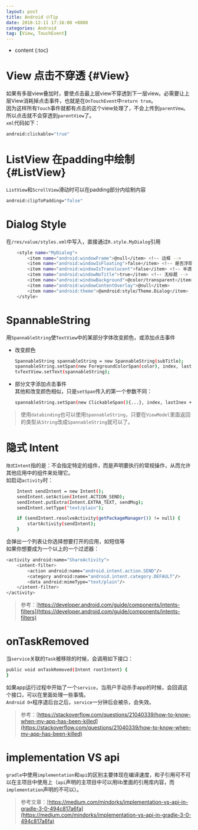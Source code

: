 ```yaml
---
layout: post
title: Android 小Tip
date: 2018-12-11 17:16:00 +0800
categories: Android
tag: [View, TouchEvent]
---
```


* content
{:toc}


View 点击不穿透                       {#View}
====================================

如果有多层view叠加时，要使点击最上层view不穿透到下一层view。必需要让上层View消耗掉点击事件，也就是在`OnTouchEvent`中`return true`。  
因为这样所有`Touch`事件就都有点击的这个view处理了，不会上传到`parentVew`。所以点击就不会穿透到`parentView`了。  
`xml`代码如下：  
```bash
android:clickable="true"
```

ListView 在padding中绘制               {#ListView}
====================================

`ListView`和`ScrollView`滑动时可以在padding部分内绘制内容
```bash
android:clipToPadding="false"
```

Dialog Style
====================================

在`/res/value/styles.xml`中写入，直接通过`R.style.MyDialog`引用  
```bash
    <style name="MyDialog">
        <item name="android:windowFrame">@null</item> <!-- 边框 -->
        <item name="android:windowIsFloating">false</item> <!-- 是否浮现在activity之上 -->
        <item name="android:windowIsTranslucent">false</item> <!-- 半透明 -->
        <item name="android:windowNoTitle">true</item> <!-- 无标题 -->
        <item name="android:windowBackground">@color/transparent</item> <!-- 背景透明 -->
        <item name="android:windowContentOverlay">@null</item>
        <item name="android:theme">@android:style/Theme.Dialog</item>
    </style>
```

SpannableString
====================================

用`SpannableString`使`TextView`中的某部分字体改变颜色，或添加点击事件  
* 改变颜色  
  ```bash
  SpannableString spannableString = new SpannableString(subTitle);
  spannableString.setSpan(new ForegroundColorSpan(color), index, lastInex + 1, Spannable.SPAN_EXCLUSIVE_EXCLUSIVE);
  tvTextView.setText(spannableString);
  ```
* 部分文字添加点击事件  
  其他和改变颜色相似，只是`setSpan`传入的第一个参数不同：
  ```bash
  spannableString.setSpan(new ClickableSpan(){...}, index, lastInex + 1, Spannable.SPAN_EXCLUSIVE_EXCLUSIVE);
  ```

>使用`databinding`也可以使用`SpannableString`，只要在`ViewModel`里面返回的类型从`String`改成`SpannableString`就可以了。


隐式 Intent
====================================
`隐式Intent`指的是：不会指定特定的组件，而是声明要执行的常规操作，从而允许其他应用中的组件来处理它。  
如启动`activity`时：
```bash
    Intent sendIntent = new Intent();
    sendIntent.setAction(Intent.ACTION_SEND);
    sendIntent.putExtra(Intent.EXTRA_TEXT, sendMsg);
    sendIntent.setType("text/plain");

    if (sendIntent.resolveActivity(getPackageManager()) != null) {
        startActivity(sendIntent);
    }
```
会弹出一个列表让你选择想要打开的应用，如短信等  
如果你想要成为一个以上的一个过滤器：
```bash
<activity android:name="ShareActivity">
    <intent-filter>
        <action android:name="android.intent.action.SEND"/>
        <category android:name="android.intent.category.DEFAULT"/>
        <data android:mimeType="text/plain"/>
    </intent-filter>
</activity>
```
>参考：[https://developer.android.com/guide/components/intents-filters](https://developer.android.com/guide/components/intents-filters)

onTaskRemoved
===================================
当`service`关联的`Task`被移除的时候，会调用如下接口：
```bash
public void onTaskRemoved(Intent rootIntent) {
}
```
如果app运行过程中开始了一个`service`，当用户手动杀手app的时候，会回调这个接口，可以在里面处理一些事情。  
`Android O+`程序退后台之后，`service`一分钟后会被杀，会失效。  
>参考：[https://stackoverflow.com/questions/21040339/how-to-know-when-my-app-has-been-killed](https://stackoverflow.com/questions/21040339/how-to-know-when-my-app-has-been-killed)

implementation VS api
====================================
`gradle`中使用`implementation`和`api`的区别主要体现在编译速度，和子引用可不可以在主项目中使用上（`api`声明的主项目中可以用lib里面的引用库内容，而`implementation`声明的不可以）。
>参考文章：[https://medium.com/mindorks/implementation-vs-api-in-gradle-3-0-494c817a6fa](https://medium.com/mindorks/implementation-vs-api-in-gradle-3-0-494c817a6fa)